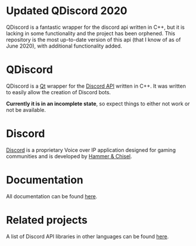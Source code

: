 # Updated QDiscord 2020
QDiscord is a fantastic wrapper for the discord api written in C++, but it is lacking in some functionality and the project has been orphened. This repository is the most up-to-date version of this api (that I know of as of June 2020), with additional functionality added.


# QDiscord

QDiscord is a [Qt](https://www.qt.io/) wrapper for the [Discord API](https://discordapp.com/developers/docs) written in C++.
It was written to easily allow the creation of Discord bots.


**Currently it is in an incomplete state**, so expect things to either not work or not be available.

# Discord

[Discord](https://discordapp.com) is a proprietary Voice over IP application designed for gaming communities and is developed by [Hammer & Chisel](https://discordapp.com/company).

# Documentation

All documentation can be found [here](http://george99g.github.io/QDiscord).

# Related projects

A list of Discord API libraries in other languages can be found [here](https://discordapi.com/unofficial/libs.html).
